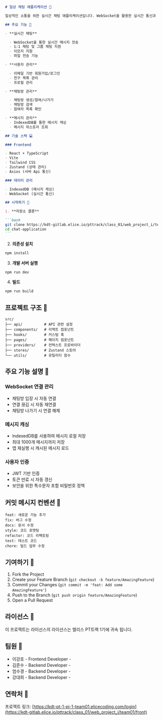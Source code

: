 ````markdown
# 일상 채팅 애플리케이션 🚀

일상적인 소통을 위한 실시간 채팅 애플리케이션입니다. WebSocket을 활용한 실시간 통신과 IndexedDB를 이용한 메시지 캐싱을 지원합니다.

## 주요 기능 🌟

- **실시간 채팅**

  - WebSocket을 통한 실시간 메시지 전송
  - 1:1 채팅 및 그룹 채팅 지원
  - 이모지 지원
  - 파일 전송 기능

- **사용자 관리**

  - 이메일 기반 회원가입/로그인
  - 친구 목록 관리
  - 프로필 관리

- **채팅방 관리**

  - 채팅방 생성/참여/나가기
  - 채팅방 검색
  - 참여자 목록 확인

- **메시지 관리**
  - IndexedDB를 통한 메시지 캐싱
  - 메시지 히스토리 조회

## 기술 스택 💻

### Frontend

- React + TypeScript
- Vite
- Tailwind CSS
- Zustand (상태 관리)
- Axios (서버 Api 통신)

### 데이터 관리

- IndexedDB (메시지 캐싱)
- WebSocket (실시간 통신)

## 시작하기 🚀

1. **저장소 클론**

```bash
git clone https://kdt-gitlab.elice.io/pttrack/class_01/web_project_i/team01/front.git
cd chat-application
```
````

2. **의존성 설치**

```bash
npm install
```

3. **개발 서버 실행**

```bash
npm run dev
```

4. **빌드**

```bash
npm run build
```

## 프로젝트 구조 📁

```
src/
├── api/          # API 관련 설정
├── components/   # 리액트 컴포넌트
├── hooks/        # 커스텀 훅
├── pages/        # 페이지 컴포넌트
├── providers/    # 컨텍스트 프로바이더
├── stores/       # Zustand 스토어
└── utils/        # 유틸리티 함수
```

## 주요 기능 설명 📝

### WebSocket 연결 관리

- 채팅방 입장 시 자동 연결
- 연결 끊김 시 자동 재연결
- 채팅방 나가기 시 연결 해제

### 메시지 캐싱

- IndexedDB를 사용하여 메시지 로컬 저장
- 최대 1000개 메시지까지 저장
- 앱 재실행 시 캐시된 메시지 로드

### 사용자 인증

- JWT 기반 인증
- 토큰 만료 시 자동 갱신
- 보안을 위한 특수문자 포함 비밀번호 정책

## 커밋 메시지 컨벤션 📝

```
feat: 새로운 기능 추가
fix: 버그 수정
docs: 문서 수정
style: 코드 포맷팅
refactor: 코드 리팩토링
test: 테스트 코드
chore: 빌드 업무 수정
```

## 기여하기 🤝

1. Fork the Project
2. Create your Feature Branch (`git checkout -b feature/AmazingFeature`)
3. Commit your Changes (`git commit -m 'feat: Add some AmazingFeature'`)
4. Push to the Branch (`git push origin feature/AmazingFeature`)
5. Open a Pull Request

## 라이선스 📄

이 프로젝트는 라이선스의 라이선스는 엘리스 PT트랙 1기에 귀속 됩니다.

## 팀원 👥

- 이강호 - Frontend Developer -
- 김준수 - Backend Developer -
- 엄수경 - Backend Developer -
- 강대희 - Backend Developer -

## 연락처 📧

프로젝트 링크: [https://kdt-pt-1-pj-1-team01.elicecoding.com/login](https://kdt-gitlab.elice.io/pttrack/class_01/web_project_i/team01/front)

```

```
